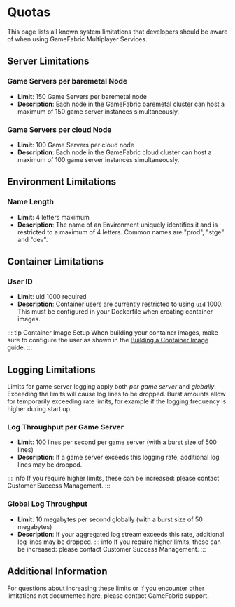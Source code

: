 # Quotas

This page lists all known system limitations that developers should be aware of when using GameFabric Multiplayer Services.

## Server Limitations

### Game Servers per baremetal Node

- **Limit**: 150 Game Servers per baremetal node
- **Description**: Each node in the GameFabric baremetal cluster can host a maximum of 150 game server instances simultaneously.

### Game Servers per cloud Node

- **Limit**: 100 Game Servers per cloud node
- **Description**: Each node in the GameFabric cloud cluster can host a maximum of 100 game server instances simultaneously.

## Environment Limitations

### Name Length

- **Limit**: 4 letters maximum
- **Description**: The name of an Environment uniquely identifies it and is restricted to a maximum of 4 letters. Common names are "prod", "stge" and "dev".

## Container Limitations

### User ID

- **Limit**: uid 1000 required
- **Description**: Container users are currently restricted to using `uid` 1000. This must be configured in your Dockerfile when creating container images.

::: tip Container Image Setup
When building your container images, make sure to configure the user as shown in the [Building a Container Image](/multiplayer-servers/getting-started/building-a-container-image) guide.
:::

## Logging Limitations

Limits for game server logging apply both *per game server* and *globally*. Exceeding the limits will cause log lines to be dropped.
Burst amounts allow for temporarily exceeding rate limits, for example if the logging frequency is higher during start up.

### Log Throughput per Game Server

- **Limit**: 100 lines per second per game server (with a burst size of 500 lines)
- **Description**: If a game server exceeds this logging rate, additional log lines may be dropped.

::: info
If you require higher limits, these can be increased: please contact Customer Success Management.
:::

### Global Log Throughput

- **Limit**: 10 megabytes per second globally (with a burst size of 50 megabytes)
- **Description**: If your aggregated log stream exceeds this rate, additional log lines may be dropped.
::: info
If you require higher limits, these can be increased: please contact Customer Success Management.
:::

## Additional Information

For questions about increasing these limits or if you encounter other limitations not documented here, please contact GameFabric support.
